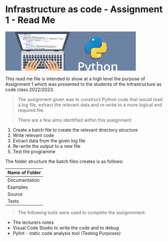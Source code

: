 # Infrastructure as code - Assignment 1 - Read Me #
![image.jpeg](image.jpeg)

This read me file is intended to show at a high level the purpose of Assignment 1 which was presented to the students of the Infrastructure as code class 2022/2023.

>The assignment given was to construct Python code that would read a log file, extract the relevant data and re-write to a more logical and required file. 

>There are a few aims identified within this assignment:

1. Create a batch file to create the relevant directory structure
2. Write relevant code
3. Extract data from the given log file
4. Re-write the output to a new file
5. Test the programme

The folder structure the batch files creates is as follows:

| Name of Folder   |
|------------------|
| Documentation    |
| Examples         |
| Source           |
| Tests            |

>The following tools were used to complete the assignmment:

- The lecturers notes
- Visual Code Studio to write the code and to debug
- Pylint - static code analysis tool (Testing Purposes) 



